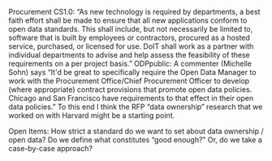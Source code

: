 Procurement
CS1.0: “As new technology is required by departments, a best faith effort shall be made to ensure that all new applications conform to open data standards. This shall include, but not necessarily be limited to, software that is built by employees or contractors, procured as a hosted service, purchased, or licensed for use. DoIT shall work as a partner with individual departments to advise and help assess the feasibility of these requirements on a per project basis.”
ODPpublic: A commenter (Michelle Sohn) says “It'd be great to specifically require the Open Data Manager to work with the Procurement Office/Chief Procurement Officer to develop (where appropriate) contract provisions that promote open data policies. Chicago and San Francisco have requirements to that effect in their open data policies.”
To this end I think the RFP “data ownership” research that we worked on with Harvard might be a starting point.

Open Items: 
How strict a standard do we want to set about data ownership / open data? Do we define what constitutes “good enough?” Or, do we take a case-by-case approach?
